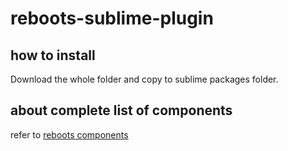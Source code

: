 # reboots-sublime-plugin

## how to install

Download the whole folder and copy to sublime packages folder.


## about complete list of components

refer to [reboots components](www.reboots.cn/components)

